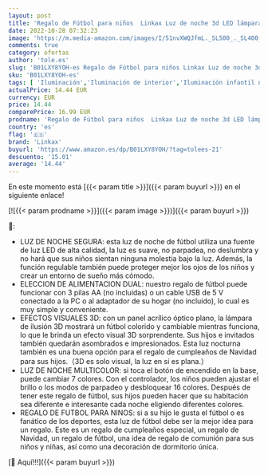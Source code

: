 ```yaml
---
layout: post
title: 'Regalo de Fútbol para niños  Linkax Luz de noche 3d LED lámpara con control remoto  Idea Regalos para Navidad  Cumpleaños  Comunión para Niños  Niñas'
date: 2022-10-28 07:32:23
image: 'https://m.media-amazon.com/images/I/51nvXWQJfmL._SL500_._SL400_.jpg'
comments: true
category: ofertas
author: 'tole.es'
slug: 'B01LXY8YOH-es Regalo de Fútbol para niños Linkax Luz de noche 3d LED...'
sku: 'B01LXY8YOH-es'
tags: [ 'Iluminación','Iluminación de interior','Iluminación infantil nocturna','Lámparas e iluminación infantil','linkax','navidad','🇪🇸', ]
actualPrice: 14.44 EUR
currency: EUR
price: 14.44
comparePrice: 16.99 EUR
prodname: 'Regalo de Fútbol para niños  Linkax Luz de noche 3d LED lámpara con control remoto  Idea Regalos para Navidad  Cumpleaños  Comunión para Niños  Niñas'
country: 'es'
flag: '🇪🇸'
brand: 'Linkax'
buyurl: 'https://www.amazon.es/dp/B01LXY8YOH/?tag=tolees-21'
descuento: '15.01'
average: '14.44'
---
```


En este momento está [{{< param title >}}]({{< param buyurl >}}) en el siguiente enlace!

[![{{< param prodname >}}]({{< param image >}})]({{< param buyurl >}})

🔎:

- LUZ DE NOCHE SEGURA: esta luz de noche de fútbol utiliza una fuente de luz LED de alta calidad, la luz es suave, no parpadea, no deslumbra y no hará que sus niños sientan ninguna molestia bajo la luz. Además, la función regulable también puede proteger mejor los ojos de los niños y crear un entorno de sueño más cómodo.
- ELECCION DE ALIMENTACION DUAL: nuestro regalo de fútbol puede funcionar con 3 pilas AA (no incluidas) o un cable USB de 5 V conectado a la PC o al adaptador de su hogar (no incluido), lo cual es muy simple y conveniente.
- EFECTOS VISUALES 3D: con un panel acrílico óptico plano, la lámpara de ilusión 3D mostrará un fútbol colorido y cambiable mientras funciona, lo que le brinda un efecto visual 3D sorprendente. Sus hijos e invitados también quedarán asombrados e impresionados. Esta luz nocturna también es una buena opción para el regalo de cumpleaños de Navidad para sus hijos.（3D es solo visual, la luz en sí es plana.）
- LUZ DE NOCHE MULTICOLOR: si toca el botón de encendido en la base, puede cambiar 7 colores. Con el controlador, los niños pueden ajustar el brillo o los modos de parpadeo y desbloquear 16 colores. Después de tener este regalo de fútbol, sus hijos pueden hacer que su habitación sea diferente e interesante cada noche eligiendo diferentes colores.
- REGALO DE FUTBOL PARA NINOS: si a su hijo le gusta el fútbol o es fanático de los deportes, esta luz de fútbol debe ser la mejor idea para un regalo. Este es un regalo de cumpleaños especial, un regalo de Navidad, un regalo de fútbol, ​​una idea de regalo de comunión para sus niños y niñas, así como una decoración de dormitorio única.

[🛒 Aquí!!!]({{< param buyurl >}})
